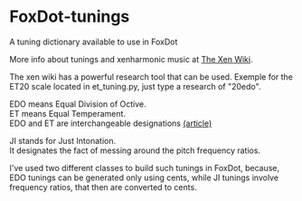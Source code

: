 # FoxDot-tunings
A tuning dictionary available to use in FoxDot

More info about tunings and xenharmonic music at [The Xen Wiki](https://en.xen.wiki/w/Main_Page).  

The xen wiki has a powerful research tool that can be used. Exemple for the ET20 scale located in et_tuning.py, just type a research of "20edo".  

EDO means Equal Division of Octive.  
ET means Equal Temperament.  
EDO and ET are interchangeable designations [(article)](https://sevish.com/2016/whats-the-difference-between-et-and-edo/)

JI stands for Just Intonation.  
It designates the fact of messing around the pitch frequency ratios.  

I've used two different classes to build such tunings in FoxDot, because, EDO tunings can be generated only using cents,
while JI tunings involve frequency ratios, that then are converted to cents.
